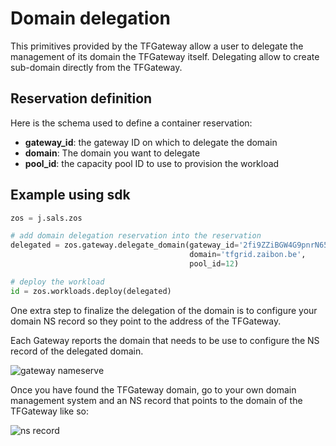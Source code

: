 # Domain delegation

This primitives provided by the TFGateway allow a user to delegate the management of its domain the TFGateway itself.
Delegating allow to create sub-domain directly from the TFGateway.

## Reservation definition

Here is the schema used to define a container reservation:

* **gateway_id**: the gateway ID on which to delegate the domain
* **domain**: The domain you want to delegate
* **pool_id**: the capacity pool ID to use to provision the workload

## Example using sdk

``` python
zos = j.sals.zos

# add domain delegation reservation into the reservation
delegated = zos.gateway.delegate_domain(gateway_id='2fi9ZZiBGW4G9pnrN656bMfW6x55RSoHDeMrd9pgSA8T',
                                        domain='tfgrid.zaibon.be',
                                        pool_id=12)

# deploy the workload
id = zos.workloads.deploy(delegated)
```

One extra step to finalize the delegation of the domain is to configure your domain NS record so they point to the
address of the TFGateway.

Each Gateway reports the domain that needs to be use to configure the NS record of the delegated domain.

![gateway nameserve](./img/gateway_nameserver.png)

Once you have found the TFGateway domain, go to your own domain management system and an NS record that points to the domain of the TFGateway like so:

![ns record](./img/ns_record.png)
